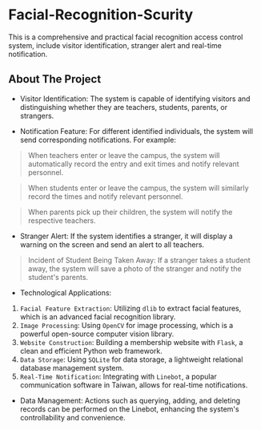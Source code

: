 # Facial-Recognition-Scurity
This is a comprehensive and practical facial recognition access control system, include visitor identification, stranger alert and real-time notification.


<!-- ABOUT THE PROJECT -->
## About The Project

* Visitor Identification: The system is capable of identifying visitors and distinguishing whether they are teachers, students, parents, or strangers.

* Notification Feature: For different identified individuals, the system will send corresponding notifications. For example:

> When teachers enter or leave the campus, the system will automatically record the entry and exit times and notify relevant personnel.

> When students enter or leave the campus, the system will similarly record the times and notify relevant personnel.

> When parents pick up their children, the system will notify the respective teachers.

* Stranger Alert: If the system identifies a stranger, it will display a warning on the screen and send an alert to all teachers.

> Incident of Student Being Taken Away: If a stranger takes a student away, the system will save a photo of the stranger and notify the student's parents.

* Technological Applications:

1. `Facial Feature Extraction`: Utilizing `dlib` to extract facial features, which is an advanced facial recognition library.
2. `Image Processing`: Using `OpenCV` for image processing, which is a powerful open-source computer vision library.
3. `Website Construction`: Building a membership website with `Flask`, a clean and efficient Python web framework.
4. `Data Storage`: Using `SQLite` for data storage, a lightweight relational database management system.
5. `Real-Time Notification`: Integrating with `Linebot`, a popular communication software in Taiwan, allows for real-time notifications.

* Data Management: Actions such as querying, adding, and deleting records can be performed on the Linebot, enhancing the system's controllability and convenience.



